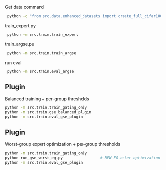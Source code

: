 Get data command 

```bash
 python -c "from src.data.enhanced_datasets import create_full_cifar100_lt_splits; create_full_cifar100_lt_splits()"
```

train_expert.py

```bash
 python -m src.train.train_expert
```

train_argse.pu 

```bash
 python -m src.train.train_argse
```

run eval 

```bash
 python -m src.train.eval_argse
```


## Plugin 
 Balanced training + per-group thresholds
```bash
python -m src.train.train_gating_only
python -m src.train.gse_balanced_plugin
python -m src.train.eval_gse_plugin
```

## Plugin 
 Worst-group expert optimization + per-group thresholds

```bash
python -m src.train.train_gating_only
python run_gse_worst_eg.py                 # NEW EG-outer optimization
python -m src.train.eval_gse_plugin
```